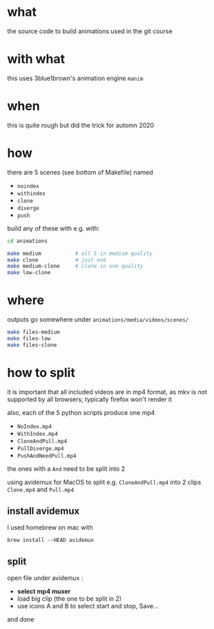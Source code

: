 # what

the source code to build animations used in the git course

# with what

this uses 3blue1brown's animation engine `manim`

# when

this is quite rough but did the trick for automn 2020

# how

there are 5 scenes (see bottom of Makefile) named
* `noindex`
* `withindex`
* `clone`
* `diverge`
* `push`


build any of these with e.g. with:

```bash
cd animations

make medium           # all 5 in medium quality
make clone            # just one
make medium-clone     # clone in one quality
make low-clone
```

# where

outputs go somewhere under  `animations/media/videos/scenes/`

```bash
make files-medium
make files-low
make files-clone
```

# how to split

it is important that all included videos are in mp4 format, as mkv is not supported by all browsers; typically firefox won't render it

also, each of the 5 python scripts produce one mp4

* `NoIndex.mp4`
* `WithIndex.mp4`
* `CloneAndPull.mp4`
* `PullDiverge.mp4`
* `PushAndNeedPull.mp4`

the ones with a `And` need to be split into 2

using avidemux for MacOS to split e.g. `CloneAndPull.mp4` into 2 clips `Clone.mp4` and `Pull.mp4`

## install avidemux

I used homebrew on mac with

```
brew install --HEAD avidemux
```

## split

open file under avidemux :

* **select mp4 muxer**
* load big clip (the one to be split in 2)
* use icons A and B to select start and stop, Save...

and done
